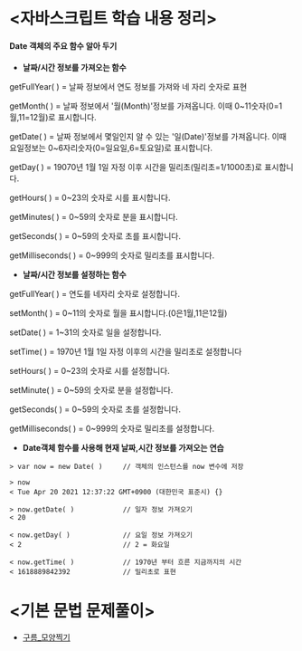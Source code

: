 # <자바스크립트 학습 내용 정리>
#### **Date 객체의 주요 함수 알아 두기**
- **날짜/시간 정보를 가져오는 함수**

getFullYear( ) = 날짜 정보에서 연도 정보를 가져와 네 자리 숫자로 표현

getMonth( ) = 날짜 정보에서 '월(Month)'정보를 가져옵니다. 이때 0~11숫자(0=1월,11=12월)로 표시합니다.

getDate( ) = 날짜 정보에서 몇일인지 알 수 있는 '일(Date)'정보를 가져옵니다. 이때 요일정보는 0~6자리숫자(0=일요일,6=토요일)로 표시합니다.

getDay( ) = 19070년 1월 1일 자정 이후 시간을 밀리초(밀리초=1/1000초)로 표시합니다.

getHours( ) = 0~23의 숫자로 시를 표시합니다.

getMinutes( ) = 0~59의 숫자로 분을 표시합니다.

getSeconds( ) = 0~59의 숫자로 초를 표시합니다. 

getMilliseconds( ) = 0~999의 숫자로 밀리초를 표시합니다.

- **날짜/시간 정보를 설정하는 함수**

getFullYear( ) = 연도를 네자리 숫자로 설정합니다.

setMonth( ) = 0~11의 숫자로 월을 표시합니다.(0은1월,11은12월)

setDate( ) = 1~31의 숫자로 일을 설정합니다.

setTime( ) = 1970년 1월 1일 자정 이후의 시간을 밀리초로 설정합니다

setHours( ) = 0~23의 숫자로 시를 설정합니다.

setMinute( ) = 0~59의 숫자로 분을 설정합니다.

getSeconds( ) = 0~59의 숫자로 초를 설정합니다. 

getMilliseconds( ) = 0~999의 숫자로 밀리초를 설정합니다.



- **Date객체 함수를 사용해 현재 날짜,시간 정보를 가져오는 연습**

```
> var now = new Date( )     // 객체의 인스턴스를 now 변수에 저장 

> now 
< Tue Apr 20 2021 12:37:22 GMT+0900 (대한민국 표준시) {} 

> now.getDate( )            // 일자 정보 가져오기
< 20                      

< now.getDay( )             // 요일 정보 가져오기 
< 2                         // 2 = 화요일 

< now.getTime( )            // 1970년 부터 흐른 지금까지의 시간
< 1618889842392             // 밀리초로 표현 
```



# <기본 문법 문제풀이>

- [구름_모양찍기](../algorithm/구름_모양찍기.md)
